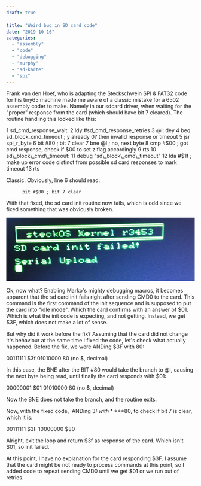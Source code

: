 ```yaml
---
draft: true

title: "Weird bug in SD card code"
date: "2019-10-16"
categories: 
  - "assembly"
  - "code"
  - "debugging"
  - "murphy"
  - "sd-karte"
  - "spi"
---
```


Frank van den Hoef, who is adapting the Steckschwein SPI & FAT32 code for his tiny65 machine made me aware of a classic mistake for a 6502 assembly coder to make. Namely in our sdcard driver, when waiting for the "proper" response from the card (which should have bit 7 cleared). The routine handling this looked like this:

1  sd\_cmd\_response\_wait:
2 	ldy #sd\_cmd\_response\_retries
3 @l:	dey
4         beq sd\_block\_cmd\_timeout ; y already 0? then invalid response or timeout
5         jsr spi\_r\_byte
6         bit #80	; bit 7 clear
7         bne @l  ; no, next byte
8         cmp #$00 ; got cmd response, check if $00 to set z flag accordingly
9         rts
10 sd\_block\_cmd\_timeout:
11        debug "sd\_block\_cmd\_timeout"
12        lda #$1f ; make up error code distinct from possible sd card responses to mark timeout
13        rts

Classic. Obviously, line 6 should read:

          bit #$80 ; bit 7 clear

With that fixed, the sd card init routine now fails, which is odd since we fixed something that was obviously broken.

![sd_fail.jpg](images/sd_fail-e1571229478149.jpg)

Ok, now what? Enabling Marko's mighty debugging macros, it becomes apparent that the sd card init fails right after sending CMD0 to the card. This command is the first command of the init sequence and is supposed to put the card into "idle mode". Which the card confirms with an answer of $01. Which is what the init code is expecting, and not getting. Instead, we get $3F, which does not make a lot of sense.

But why did it work before the fix? Assuming that the card did not change it's behaviour at the same time I fixed the code, let's check what actually happened. Before the fix, we were ANDing $3F with 80:

00111111 $3f
01010000 80 (no $, decimal)

In this case, the BNE after the BIT #80 would take the branch to @l, causing the next byte being read, until finally the card responds with $01:

00000001 $01
01010000 80 (no $, decimal)

Now the BNE does not take the branch, and the routine exits.

Now, with the fixed code,  ANDing $3F with **$**80, to check if bit 7 is clear, which it is:

00111111 $3F
10000000 $80

Alright, exit the loop and return $3f as response of the card. Which isn't $01, so init failed.

At this point, I have no explanation for the card responding $3F. I assume that the card might be not ready to process commands at this point, so I added code to repeat sending CMD0 until we get $01 or we run out of retries.
